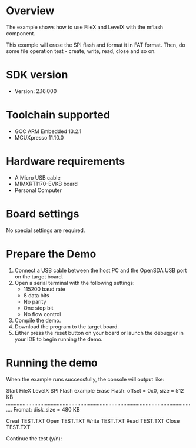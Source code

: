 Overview
========
The example shows how to use FileX and LevelX with the mflash component.

This example will erase the SPI flash and format it in FAT format.
Then, do some file operation test - create, write, read, close and so on.


SDK version
===========
- Version: 2.16.000

Toolchain supported
===================
- GCC ARM Embedded  13.2.1
- MCUXpresso  11.10.0

Hardware requirements
=====================
- A Micro USB cable
- MIMXRT1170-EVKB board
- Personal Computer

Board settings
==============
No special settings are required.

Prepare the Demo
================
1.  Connect a USB cable between the host PC and the OpenSDA USB port on the target board.
2.  Open a serial terminal with the following settings:
    - 115200 baud rate
    - 8 data bits
    - No parity
    - One stop bit
    - No flow control
3.  Compile the demo.
4.  Download the program to the target board.
5.  Either press the reset button on your board or launch the debugger in your IDE to begin running the demo.

Running the demo
================
When the example runs successfully, the console will output like:

Start FileX LevelX SPI Flash example
Erase Flash: offset = 0x0, size = 512 KB
................................................................................................................................
Fromat: disk_size = 480 KB

Creat TEST.TXT
Open TEST.TXT
Write TEST.TXT
Read TEST.TXT
Close TEST.TXT

Continue the test (y/n):

